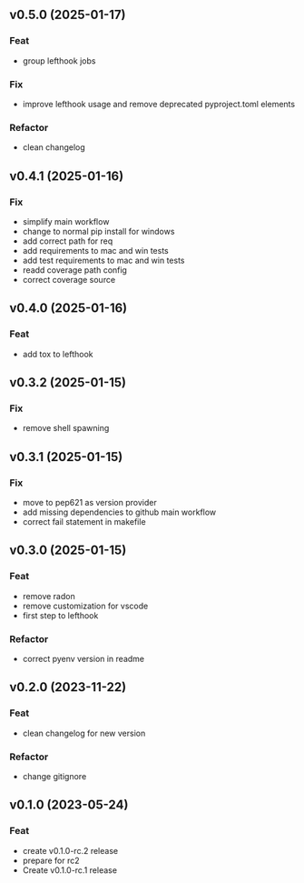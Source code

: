 ## v0.5.0 (2025-01-17)

### Feat

- group lefthook jobs

### Fix

- improve lefthook usage and remove deprecated pyproject.toml elements

### Refactor

- clean changelog

## v0.4.1 (2025-01-16)

### Fix

- simplify main workflow
- change to normal pip install for windows
- add correct path for req
- add requirements to mac and win tests
- add test requirements to mac and win tests
- readd coverage path config
- correct coverage source

## v0.4.0 (2025-01-16)

### Feat

- add tox to lefthook

## v0.3.2 (2025-01-15)

### Fix

- remove shell spawning

## v0.3.1 (2025-01-15)

### Fix

- move to pep621 as version provider
- add missing dependencies to github main workflow
- correct fail statement in makefile

## v0.3.0 (2025-01-15)

### Feat

- remove radon
- remove customization for vscode
- first step to lefthook

### Refactor

- correct pyenv version in readme

## v0.2.0 (2023-11-22)

### Feat

- clean changelog for new version

### Refactor

- change gitignore

## v0.1.0 (2023-05-24)

### Feat

- create v0.1.0-rc.2 release
- prepare for rc2
- Create v0.1.0-rc.1 release
